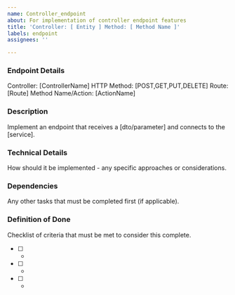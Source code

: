 ```yaml
---
name: Controller_endpoint
about: For implementation of controller endpoint features
title: 'Controller: [ Entity ] Method: [ Method Name ]'
labels: endpoint
assignees: ''

---
```

### Endpoint Details
Controller: [ControllerName]
HTTP Method: [POST,GET,PUT,DELETE]
Route: [Route]
Method Name/Action: [ActionName]

### Description
Implement an endpoint that receives a [dto/parameter] and connects to the [service].

### Technical Details
How should it be implemented -  any specific approaches or considerations.

### Dependencies
Any other tasks that must be completed first (if applicable).

### Definition of Done
Checklist of criteria that must be met to consider this complete.
- [ ] -
- [ ] - 
- [ ] -
